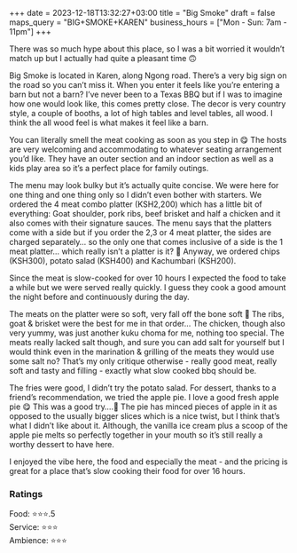 +++
date = 2023-12-18T13:32:27+03:00
title = "Big Smoke"
draft = false
maps_query = "BIG+SMOKE+KAREN"
business_hours = ["Mon - Sun: 7am - 11pm"]
+++

There was so much hype about this place, so I was a bit worried it wouldn’t match up but I actually had quite a pleasant time 🙃

Big Smoke is located in Karen, along Ngong road. There’s a very big sign on the road so you can’t miss it. When you enter it feels like you’re entering a barn but not a barn? I’ve never been to a Texas BBQ but if I was to imagine how one would look like, this comes pretty close. The decor is very country style, a couple of booths, a lot of high tables and level tables, all wood. I think the all wood feel is what makes it feel like a barn.

You can literally smell the meat cooking as soon as you step in 😋 The hosts are very welcoming and accommodating to whatever seating arrangement you’d like. They have an outer section and an indoor section as well as a kids play area so it’s a perfect place for family outings.

The menu may look bulky but it’s actually quite concise. We were here for one thing and one thing only so I didn’t even bother with starters. We ordered the 4 meat combo platter (KSH2,200) which has a little bit of everything: Goat shoulder, pork ribs, beef brisket and half a chicken and it also comes with their signature sauces. The menu says that the platters come with a side but if you order the 2,3 or 4 meat platter, the sides are charged separately… so the only one that comes inclusive of a side is the 1 meat platter… which really isn’t a platter is it? 🤔 Anyway, we ordered chips (KSH300), potato salad (KSH400) and Kachumbari (KSH200).

Since the meat is slow-cooked for over 10 hours I expected the food to take a while but we were served really quickly. I guess they cook a good amount the night before and continuously during the day.

The meats on the platter were so soft, very fall off the bone soft 🤤 The ribs, goat & brisket were the best for me in that order… The chicken, though also very yummy, was just another kuku choma for me, nothing too special. The meats really lacked salt though, and sure you can add salt for yourself but I would think even in the marination & grilling of the meats they would use some salt no? That’s my only critique otherwise - really good meat, really soft and tasty and filling - exactly what slow cooked bbq should be.

The fries were good, I didn’t try the potato salad. For dessert, thanks to a friend’s recommendation, we tried the apple pie. I love a good fresh apple pie 😋 This was a good try….🙈 The pie has minced pieces of apple in it as opposed to the usually bigger slices which is a nice twist, but I think that’s what I didn’t like about it. Although, the vanilla ice cream plus a scoop of the apple pie melts so perfectly together in your mouth so it’s still really a worthy dessert to have here.

I enjoyed the vibe here, the food and especially the meat - and the pricing is great for a place that’s slow cooking their food for over 16 hours.

### Ratings

Food: ⭐️⭐️⭐️.5<br>
Service: ⭐️⭐️⭐️<br>
Ambience: ⭐️⭐️⭐️<br>
